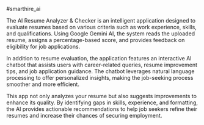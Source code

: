 #smarthire_ai

The AI Resume Analyzer & Checker is an intelligent application designed to evaluate resumes based on various criteria such as work experience, skills, and qualifications. Using Google Gemini AI, the system reads the uploaded resume, assigns a percentage-based score, and provides feedback on eligibility for job applications.

In addition to resume evaluation, the application features an interactive AI chatbot that assists users with career-related queries, resume improvement tips, and job application guidance. The chatbot leverages natural language processing to offer personalized insights, making the job-seeking process smoother and more efficient.

This app not only analyzes your resume but also suggests improvements to enhance its quality. By identifying gaps in skills, experience, and formatting, the AI provides actionable recommendations to help job seekers refine their resumes and increase their chances of securing employment.